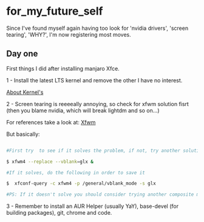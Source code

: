 # for_my_future_self
Since I've found myself again having too look for 'nvidia drivers', 'screen tearing', 'WHY?', I'm now registering most moves.

## Day one

First things I did after installing manjaro Xfce.

1 - Install the latest LTS kernel and remove the other I have no interest.

[About Kernel's](wiki.manjaro.org/index.php/Manjaro_Kernels)

2 - Screen tearing is reeeeally annoying, so check for xfwm solution  fisrt (then you blame nvidia, which will break lightdm and so on...)

For references take a look at:
[Xfwm](wiki.archlinux.org/title/Xfwm)

But basically:

```bash

#First try  to see if it solves the problem, if not, try another solution (good luck!)

$ xfwm4 --replace --vblank=glx &

#If it solves, do the following in order to save it

$  xfconf-query -c xfwm4 -p /general/vblank_mode -s glx

#PS: If it doesn't solve you should consider trying another composite manager

```

3 - Remember to install an AUR Helper  (usually YaY), base-devel (for building packages), git, chrome and code.


